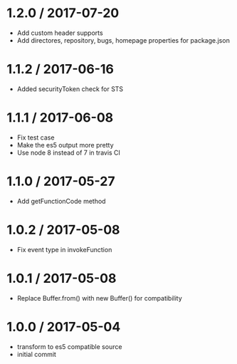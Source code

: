 
1.2.0 / 2017-07-20
==================

  * Add custom header supports
  * Add directores, repository, bugs, homepage properties for package.json

1.1.2 / 2017-06-16
==================

  * Added securityToken check for STS

1.1.1 / 2017-06-08
==================

  * Fix test case
  * Make the es5 output more pretty
  * Use node 8 instead of 7 in travis CI

1.1.0 / 2017-05-27
==================

  * Add getFunctionCode method

1.0.2 / 2017-05-08
==================

  * Fix event type in invokeFunction

1.0.1 / 2017-05-08
==================

  * Replace Buffer.from() with new Buffer() for compatibility

1.0.0 / 2017-05-04
==================

  * transform to es5 compatible source
  * initial commit
